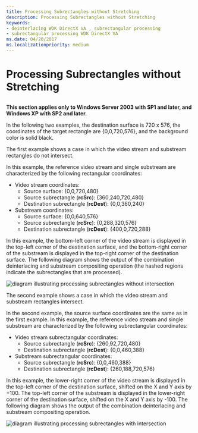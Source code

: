 ```yaml
---
title: Processing Subrectangles without Stretching
description: Processing Subrectangles without Stretching
keywords:
- deinterlacing WDK DirectX VA , subrectangular processing
- subrectangular processing WDK DirectX VA
ms.date: 04/20/2017
ms.localizationpriority: medium
---
```


# Processing Subrectangles without Stretching


## <span id="ddk_processing_subrectangles_without_stretching_gg"></span><span id="DDK_PROCESSING_SUBRECTANGLES_WITHOUT_STRETCHING_GG"></span>


**This section applies only to Windows Server 2003 with SP1 and later, and Windows XP with SP2 and later.**

In the following two examples, the destination surface is 720 x 576, the coordinates of the target rectangle are {0,0,720,576}, and the background color is solid black.

The first example shows a case in which the video stream and substream rectangles do not intersect.

In this example, the reference video stream and single substream are characterized by the following rectangular coordinates:

-   Video stream coordinates:
    -   Source surface: {0,0,720,480}
    -   Source subrectangle (**rcSrc**): {360,240,720,480}
    -   Destination subrectangle (**rcDest**): {0,0,360,240}
-   Substream coordinates:
    -   Source surface: {0,0,640,576}
    -   Source subrectangle (**rcSrc**): {0,288,320,576}
    -   Destination subrectangle (**rcDest**): {400,0,720,288}

In this example, the bottom-left corner of the video stream is displayed in the top-left corner of the destination surface, and the bottom-right corner of the substream is displayed in the top-right corner of the destination surface. The following diagram shows the output of the combination deinterlacing and substream compositing operation (the hashed regions indicate the subrectangles that are processed).

![diagram illustrating processing subrectangles without intersection](images/trgrect5.png)

The second example shows a case in which the video stream and substream rectangles intersect.

In the second example, the source surface coordinates are the same as in the first example. In this example, the reference video stream and single substream are characterized by the following subrectangular coordinates:

-   Video stream subrectangular coordinates:
    -   Source subrectangle (**rcSrc**): {260,92,720,480}
    -   Destination subrectangle (**rcDest**): {0,0,460,388}
-   Substream subrectangular coordinates:
    -   Source subrectangle (**rcSrc**): {0,0,460,388}
    -   Destination subrectangle (**rcDest**): {260,188,720,576}

In this example, the lower-right corner of the video stream is displayed in the top-left corner of the destination surface, shifted on the X and Y axis by +100. The top-left corner of the substream is displayed in the lower-right corner of the destination surface, shifted on the X and Y axis by -100. The following diagram shows the output of the combination deinterlacing and substream compositing operation.

![diagram illustrating processing subrectangles with intersection](images/trgrect6.png)

 

 





